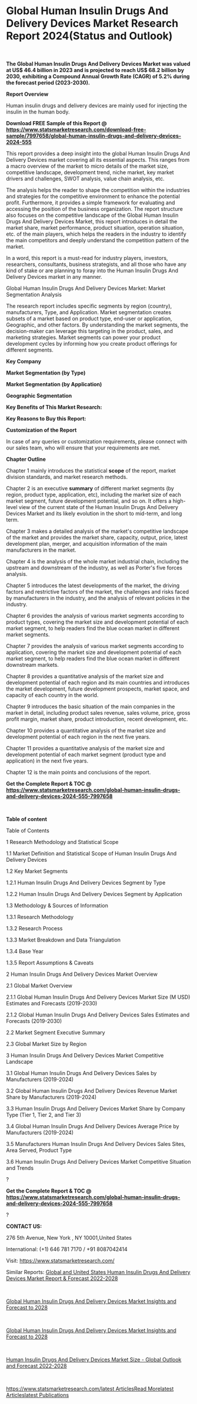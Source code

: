 <h1>Global Human Insulin Drugs And Delivery Devices Market Research Report 2024(Status and Outlook)</h1><br/><p><strong>The Global Human Insulin Drugs And Delivery Devices Market was valued at US$ 46.4 billion in 2023 and is projected to reach US$ 68.2 billion by 2030, exhibiting a Compound Annual Growth Rate (<strong>CAGR</strong>) of 5.2% during the forecast period (2023-2030).</strong></p>
 
 
 
 <p><strong>Report Overview</strong></p>
 
 
 
 <p>Human insulin drugs and delivery devices are mainly used for injecting the insulin in the human body.</p>
 
 
 
 <p><strong>Download FREE Sample of this Report @ <a href="https://www.statsmarketresearch.com/download-free-sample/7997658/global-human-insulin-drugs-and-delivery-devices-2024-555">https://www.statsmarketresearch.com/download-free-sample/7997658/global-human-insulin-drugs-and-delivery-devices-2024-555</a></strong></p>
 
 
 
 <p>This report provides a deep insight into the global Human Insulin Drugs And Delivery Devices market covering all its essential aspects. This ranges from a macro overview of the market to micro details of the market size, competitive landscape, development trend, niche market, key market drivers and challenges, SWOT analysis, value chain analysis, etc.</p>
 
 
 
 <p>The analysis helps the reader to shape the competition within the industries and strategies for the competitive environment to enhance the potential profit. Furthermore, it provides a simple framework for evaluating and accessing the position of the business organization. The report structure also focuses on the competitive landscape of the Global Human Insulin Drugs And Delivery Devices Market, this report introduces in detail the market share, market performance, product situation, operation situation, etc. of the main players, which helps the readers in the industry to identify the main competitors and deeply understand the competition pattern of the market.</p>
 
 
 
 <p>In a word, this report is a must-read for industry players, investors, researchers, consultants, business strategists, and all those who have any kind of stake or are planning to foray into the Human Insulin Drugs And Delivery Devices market in any manner.</p>
 
 
 
 <p>Global Human Insulin Drugs And Delivery Devices Market: Market Segmentation Analysis</p>
 
 
 
 <p>The research report includes specific segments by region (country), manufacturers, Type, and Application. Market segmentation creates subsets of a market based on product type, end-user or application, Geographic, and other factors. By understanding the market segments, the decision-maker can leverage this targeting in the product, sales, and marketing strategies. Market segments can power your product development cycles by informing how you create product offerings for different segments.</p>
 
 
 
 <p><strong>Key Company</strong></p>
 
 
 
 <p><strong>Market Segmentation (by Type)</strong></p>
 
 
 
 <p><strong>Market Segmentation (<strong>by Application</strong>)</strong></p>
 
 
 
 <p><strong>Geographic Segmentation</strong></p>
 
 
 
 <p><strong>Key Benefits of This Market Research:</strong></p>
 
 
 
 <p><strong>Key <strong>Reasons to Buy</strong> this Report:</strong></p>
 
 
 
 <p><strong>Customization of the Report</strong></p>
 
 
 
 <p>In case of any queries or customization requirements, please connect with our sales team, who will ensure that your requirements are met.</p>
 
 
 
 <p><strong>Chapter Outline</strong></p>
 
 
 
 <p>Chapter 1 mainly introduces the statistical <strong>scope</strong> of the report, market division standards, and market research methods.</p>
 
 
 
 <p>Chapter 2 is an executive <strong>summary</strong> of different market segments (by region, product type, application, etc), including the market size of each market segment, future development potential, and so on. It offers a high-level view of the current state of the Human Insulin Drugs And Delivery Devices Market and its likely evolution in the short to mid-term, and long term.</p>
 
 
 
 <p>Chapter 3 makes a detailed analysis of the market&#39;s competitive landscape of the market and provides the market share, capacity, output, price, latest development plan, merger, and acquisition information of the main manufacturers in the market.</p>
 
 
 
 <p>Chapter 4 is the analysis of the whole market industrial chain, including the upstream and downstream of the industry, as well as Porter&#39;s five forces analysis.</p>
 
 
 
 <p>Chapter 5 introduces the latest developments of the market, the driving factors and restrictive factors of the market, the challenges and risks faced by manufacturers in the industry, and the analysis of relevant policies in the industry.</p>
 
 
 
 <p>Chapter 6 provides the analysis of various market segments according to product types, covering the market size and development potential of each market segment, to help readers find the blue ocean market in different market segments.</p>
 
 
 
 <p>Chapter 7 provides the analysis of various market segments according to application, covering the market size and development potential of each market segment, to help readers find the blue ocean market in different downstream markets.</p>
 
 
 
 <p>Chapter 8 provides a quantitative analysis of the market size and development potential of each region and its main countries and introduces the market development, future development prospects, market space, and capacity of each country in the world.</p>
 
 
 
 <p>Chapter 9 introduces the basic situation of the main companies in the market in detail, including product sales revenue, sales volume, price, gross profit margin, market share, product introduction, recent development, etc.</p>
 
 
 
 <p>Chapter 10 provides a quantitative analysis of the market size and development potential of each region in the next five years.</p>
 
 
 
 <p>Chapter 11 provides a quantitative analysis of the market size and development potential of each market segment (product type and application) in the next five years.</p>
 
 
 
 <p>Chapter 12 is the main points and conclusions of the report.</p>
 
 
 
 <div><b>Get the Complete Report & TOC @ <a href="https://www.statsmarketresearch.com/global-human-insulin-drugs-and-delivery-devices-2024-555-7997658">https://www.statsmarketresearch.com/global-human-insulin-drugs-and-delivery-devices-2024-555-7997658</a></b></div>
 
 
 
 <p><br />
 
 <b>Table of content</b></p>
 
 
 
 <p>Table of Contents<br />
 
 1 Research Methodology and Statistical Scope<br />
 
 1.1 Market Definition and Statistical Scope of Human Insulin Drugs And Delivery Devices<br />
 
 1.2 Key Market Segments<br />
 
 1.2.1 Human Insulin Drugs And Delivery Devices Segment by Type<br />
 
 1.2.2 Human Insulin Drugs And Delivery Devices Segment by Application<br />
 
 1.3 Methodology & Sources of Information<br />
 
 1.3.1 Research Methodology<br />
 
 1.3.2 Research Process<br />
 
 1.3.3 Market Breakdown and Data Triangulation<br />
 
 1.3.4 Base Year<br />
 
 1.3.5 Report Assumptions & Caveats<br />
 
 2 Human Insulin Drugs And Delivery Devices Market Overview<br />
 
 2.1 Global Market Overview<br />
 
 2.1.1 Global Human Insulin Drugs And Delivery Devices Market Size (M USD) Estimates and Forecasts (2019-2030)<br />
 
 2.1.2 Global Human Insulin Drugs And Delivery Devices Sales Estimates and Forecasts (2019-2030)<br />
 
 2.2 Market Segment Executive Summary<br />
 
 2.3 Global Market Size by Region<br />
 
 3 Human Insulin Drugs And Delivery Devices Market Competitive Landscape<br />
 
 3.1 Global Human Insulin Drugs And Delivery Devices Sales by Manufacturers (2019-2024)<br />
 
 3.2 Global Human Insulin Drugs And Delivery Devices Revenue Market Share by Manufacturers (2019-2024)<br />
 
 3.3 Human Insulin Drugs And Delivery Devices Market Share by Company Type (Tier 1, Tier 2, and Tier 3)<br />
 
 3.4 Global Human Insulin Drugs And Delivery Devices Average Price by Manufacturers (2019-2024)<br />
 
 3.5 Manufacturers Human Insulin Drugs And Delivery Devices Sales Sites, Area Served, Product Type<br />
 
 3.6 Human Insulin Drugs And Delivery Devices Market Competitive Situation and Trends<br />
 
 ? </p>
 
 
 
 <div><b>Get the Complete Report & TOC @ <a href="https://www.statsmarketresearch.com/global-human-insulin-drugs-and-delivery-devices-2024-555-7997658">https://www.statsmarketresearch.com/global-human-insulin-drugs-and-delivery-devices-2024-555-7997658</a></b></div>
 
 
 
 <p>? </p>
 
 
 
 <p><b>CONTACT US:</b><br />
 
 276 5th Avenue, New York , NY 10001,United States<br />
 
 International: (+1) 646 781 7170 / +91 8087042414<br />
 
 Visit: <a href="https://www.statsmarketresearch.com/">https://www.statsmarketresearch.com/</a><br />
 
 Similar Reports: <a href="https://www.statsmarketresearch.com/global-human-insulin-drugs-and-delivery-devices-2024-555-7997658">Global and United States Human Insulin Drugs And Delivery Devices Market Report & Forecast 2022-2028</a><br />
 
 <br />
 
 <a href="https://www.statsmarketresearch.com/global-human-insulin-drugs-and-delivery-devices-2024-555-7997658">Global Human Insulin Drugs And Delivery Devices Market Insights and Forecast to 2028</a><br />
 
 <br />
 
 <a href="https://www.statsmarketresearch.com/global-human-insulin-drugs-and-delivery-devices-2024-555-7997658">Global Human Insulin Drugs And Delivery Devices Market Insights and Forecast to 2028</a><br />
 
 <br />
 
 <a href="https://www.statsmarketresearch.com/global-human-insulin-drugs-and-delivery-devices-2024-555-7997658">Human Insulin Drugs And Delivery Devices Market Size - Global Outlook and Forecast 2022-2028</a><br />
 
 <br />
 
 <a href="https://gyeongbokgung.com">https://www.statsmarketresearch.com/</a><a href="https://hallyeomaritime.com">latest Articles</a><a href="https://jingwansa.com">Read More</a><a href="https://nguoiviet.jp/">latest Articles</a><a href="https://www.intelmarketresearch.com/">latest Publications</a></p>